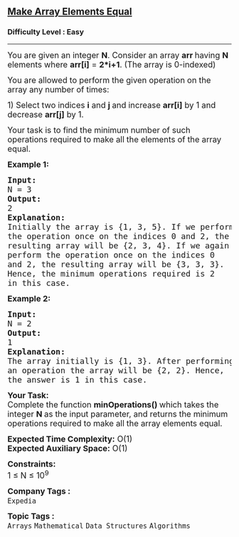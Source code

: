 <h2><a href="https://practice.geeksforgeeks.org/problems/1f05c7c12b1084f270c57566b2110967c046730d/0">Make Array Elements Equal</a></h2><h3>Difficulty Level : Easy</h3><hr><div class="problems_problem_content__Xm_eO"><p><span style="font-size:18px">You are given an integer <strong>N</strong>. Consider an array <strong>arr </strong>having <strong>N</strong> elements where <strong>arr[i]</strong> = <strong>2*i+1</strong>. (The array&nbsp;is 0-indexed)</span></p>

<p><span style="font-size:18px">You are allowed to perform the given operation on the array any number of times:</span></p>

<p><span style="font-size:18px">1) Select two indices <strong>i</strong> and <strong>j </strong>and increase <strong>arr[i]</strong> by 1 and decrease <strong>arr[j]</strong> by 1.</span></p>

<p><span style="font-size:18px">Your task is to find the minimum number of such operations required to make all the elements of the array equal.</span></p>

<p><span style="font-size:18px"><strong>Example 1:</strong></span></p>

<pre><span style="font-size:18px"><strong>Input:</strong>
N = 3
<strong>Output:</strong>
2
<strong>Explanation:</strong>
Initially the array is {1, 3, 5}. If we perform
the operation once on the indices 0 and 2, the 
resulting array will be {2, 3, 4}. If we again 
perform the operation once on the indices 0
and 2, the resulting array will be {3, 3, 3}.
Hence, the minimum operations required is 2
in this case.</span> </pre>

<p><span style="font-size:18px"><strong>Example 2:</strong></span></p>

<pre><span style="font-size:18px"><strong>Input: </strong>
N = 2
<strong>Output:</strong>
1
<strong>Explanation: </strong>
The array initially is {1, 3}. After performing </span>
<span style="font-size:18px">an operation the array will be {2, 2}. Hence,
the answer is 1 in this case.</span></pre>

<p><span style="font-size:18px"><strong>Your Task:</strong><br>
Complete the function <strong>minOperations</strong><strong>() </strong>which takes the integer&nbsp;<strong>N&nbsp;</strong>as the input parameter, and returns the minimum operations required to make all the array elements equal.</span></p>

<p><span style="font-size:18px"><strong>Expected Time Complexity:</strong>&nbsp;O(1)<br>
<strong>Expected Auxiliary Space:</strong>&nbsp;O(1)</span></p>

<p><span style="font-size:18px"><strong>Constraints:</strong><br>
1 ≤ N&nbsp;≤ 10<sup>9</sup></span></p>
</div><p><span style=font-size:18px><strong>Company Tags : </strong><br><code>Expedia</code>&nbsp;<br><p><span style=font-size:18px><strong>Topic Tags : </strong><br><code>Arrays</code>&nbsp;<code>Mathematical</code>&nbsp;<code>Data Structures</code>&nbsp;<code>Algorithms</code>&nbsp;